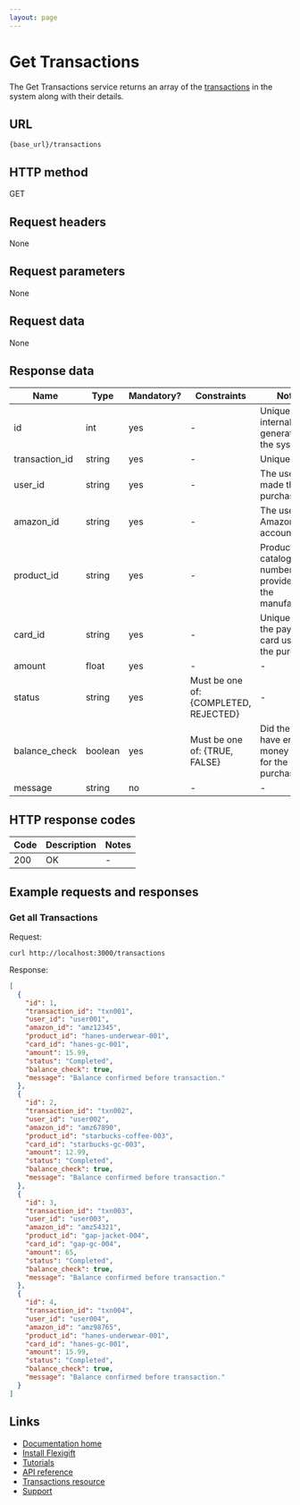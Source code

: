 ```yaml
---
layout: page
---
```


# Get Transactions

The Get Transactions service returns an array of the [transactions](index.md) in the system along with their details.

## URL

```shell
{base_url}/transactions
```

## HTTP method

GET

## Request headers

None

## Request parameters

None

## Request data

None

## Response data

| Name           | Type          | Mandatory? | Constraints | Notes |
| -------------  | ------------- | ---        | ---         | ---   |
| id             | int           | yes        | -           | Unique internal ID generated by the system. |
| transaction_id | string        | yes        | -           | Unique ID. |
| user_id        | string        | yes        | -           | The user who made the purchase.    |
| amazon_id      | string        | yes        | -           | The user's Amazon account ID.      |
| product_id     | string        | yes        | -           | Product catalog number provided by the manufacturer. |
| card_id        | string        | yes        | -           | Unique ID of the payment card used for the purchase. |
| amount         | float          | yes        | -           | - |
| status         | string        | yes        | Must be one of: {COMPLETED, REJECTED} | - |
| balance_check  | boolean       | yes        | Must be one of: {TRUE, FALSE} | Did the card have enough money to pay for the purchase? |
| message        | string        | no         | -           | - |

## HTTP response codes

| Code          | Description   | Notes |
| ------------- | ------------- | ---   |
| 200           | OK            | -     |

## Example requests and responses

### Get all Transactions

Request:

```shell
curl http://localhost:3000/transactions
```

Response:

```json
[
  {
    "id": 1,
    "transaction_id": "txn001",
    "user_id": "user001",
    "amazon_id": "amz12345",
    "product_id": "hanes-underwear-001",
    "card_id": "hanes-gc-001",
    "amount": 15.99,
    "status": "Completed",
    "balance_check": true,
    "message": "Balance confirmed before transaction."
  },
  {
    "id": 2,
    "transaction_id": "txn002",
    "user_id": "user002",
    "amazon_id": "amz67890",
    "product_id": "starbucks-coffee-003",
    "card_id": "starbucks-gc-003",
    "amount": 12.99,
    "status": "Completed",
    "balance_check": true,
    "message": "Balance confirmed before transaction."
  },
  {
    "id": 3,
    "transaction_id": "txn003",
    "user_id": "user003",
    "amazon_id": "amz54321",
    "product_id": "gap-jacket-004",
    "card_id": "gap-gc-004",
    "amount": 65,
    "status": "Completed",
    "balance_check": true,
    "message": "Balance confirmed before transaction."
  },
  {
    "id": 4,
    "transaction_id": "txn004",
    "user_id": "user004",
    "amazon_id": "amz98765",
    "product_id": "hanes-underwear-001",
    "card_id": "hanes-gc-001",
    "amount": 15.99,
    "status": "Completed",
    "balance_check": true,
    "message": "Balance confirmed before transaction."
  }
]
```

## Links

* [Documentation home](../../index.md)
* [Install Flexigift](../../setup.md)
* [Tutorials](../../tutorials/index.md)
* [API reference](../../api/index.md)
* [Transactions resource](index.md)
* [Support](mailto:support@example.com)